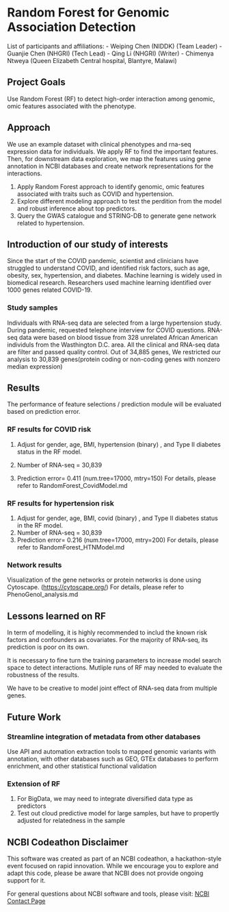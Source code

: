 # Random Forest for Genomic Association Detection

List of participants and affiliations: - Weiping Chen (NIDDK) (Team Leader) - Guanjie Chen (NHGRI) (Tech Lead) - Qing Li (NHGRI) (Writer) - Chimenya Ntweya (Queen Elizabeth Central hospital, Blantyre, Malawi)

## Project Goals

Use Random Forest (RF) to detect high-order interaction among genomic, omic features associated with the phenotype.

## Approach

We use an example dataset with clinical phenotypes and rna-seq expression data for individuals. We apply RF to find the important features. Then, for downstream data exploration, we map the features using gene annotation in NCBI databases and create network representations for the interactions.

1.  Apply Random Forest approach to identify genomic, omic features associated with traits such as COVID and hypertension.
2.  Explore different modeling approach to test the perdition from the model and robust inference about top predictors.
3.  Query the GWAS catalogue and STRING-DB to generate gene network related to hypertension.

## Introduction of our study of interests

Since the start of the COVID pandemic, scientist and clinicians have struggled to understand COVID, and identified risk factors, such as age, obesity, sex, hypertension, and diabetes. Machine learning is widely used in biomedical research. Researchers used machine learning identified over 1000 genes related COVID-19.

### Study samples

Individuals with RNA-seq data are selected from a large hypertension study. During pandemic, requested telephone interview for COVID questions. RNA-seq data were based on blood tissue from 328 unrelated African American individuls from the Wasthington D.C. area. All the clinical and RNA-seq data are filter and passed quality control. Out of 34,885 genes, We restricted our analysis to 30,839 genes(protein coding or non-coding genes with nonzero median expression)

## Results

The performance of feature selections / prediction module will be evaluated based on prediction error. 

### RF results for COVID risk  

1. Adjust for gender, age, BMI, hypertension (binary) , and Type II diabetes status in the RF model. 

2. Number of RNA-seq = 30,839 

3. Prediction error= 0.411 (num.tree=17000, mtry=150)
For details, please refer to RandomForest_CovidModel.md

### RF results for hypertension risk

1. Adjust for gender, age, BMI, covid (binary) , and Type II diabetes status in the RF model.
2. Number of RNA-seq = 30,839
3. Prediction error= 0.216 (num.tree=17000, mtry=200)
For details, please refer to RandomForest_HTNModel.md

### Network results
Visualization of the gene networks or protein networks is done using Cytoscape. (<https://cytoscape.org/>)
For details, please refer to PhenoGenoI_analysis.md


## Lessons learned on RF
In term of modelling, it is highly recommended to includ the known risk factors and confounders as covariates. For the majority of RNA-seq, its prediction is poor on its own. 

It is necessary to fine turn the training parameters to increase model search space to detect interactions. Mutliple runs of RF may needed to evaluate the robustness of the results. 

We have to be creative to model joint effect of RNA-seq data from multiple genes. 

## Future Work

### Streamline integration of metadata from other databases
Use API and automation extraction tools to mapped genomic variants with annotation, with other databases such as GEO, GTEx databases to perform enrichment, and other statistical functional validation

### Extension of RF 
1. For BigData, we may need to integrate diversified data type as predictors 
2. Test out cloud predictive model for large samples, but have to propertly adjusted for relatedness in the sample

## NCBI Codeathon Disclaimer

This software was created as part of an NCBI codeathon, a hackathon-style event focused on rapid innovation. While we encourage you to explore and adapt this code, please be aware that NCBI does not provide ongoing support for it.

For general questions about NCBI software and tools, please visit: [NCBI Contact Page](https://www.ncbi.nlm.nih.gov/home/about/contact/)
